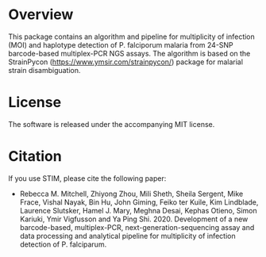 # Overview
This package contains an algorithm and pipeline for multiplicity of infection (MOI) and haplotype detection of P. falciporum malaria from 24-SNP barcode-based multiplex-PCR NGS assays. The algorithm is based on the StrainPycon (https://www.ymsir.com/strainpycon/) package for malarial strain disambiguation.

# License
The software is released under the accompanying MIT license.

# Citation
If you use STIM, please cite the following paper: 

* Rebecca M. Mitchell, Zhiyong Zhou, Mili Sheth, Sheila Sergent, Mike Frace, Vishal Nayak, Bin Hu, John Giming, Feiko ter Kuile, Kim Lindblade, Laurence Slutsker, Hamel J. Mary, Meghna Desai, Kephas Otieno, Simon Kariuki, Ymir Vigfusson and Ya Ping Shi. 2020. Development of a new barcode-based, multiplex-PCR, next-generation-sequencing assay and data processing and analytical pipeline for multiplicity of infection detection of P. falciparum.




